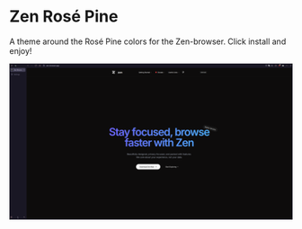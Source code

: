 # Zen Rosé Pine
A theme around the Rosé Pine colors for the Zen-browser.
Click install and enjoy!

![Rose Pine Preview](./preview.png)
